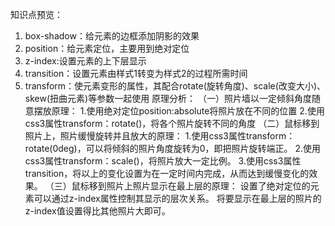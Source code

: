 知识点预览：
1. box-shadow：给元素的边框添加阴影的效果
2. position：给元素定位，主要用到绝对定位
3. z-index:设置元素的上下层显示
4. transition：设置元素由样式1转变为样式2的过程所需时间
5. transform：使元素变形的属性，其配合rotate(旋转角度)、scale(改变大小)、skew(扭曲元素)等参数一起使用
原理分析：
（一）照片墙以一定倾斜角度随意摆放原理：
      1.使用绝对定位position:absolute将照片放在不同的位置
      2.使用css3属性transform：rotate()，将各个照片旋转不同的角度
（二）鼠标移到照片上，照片缓慢旋转并且放大的原理：
      1.使用css3属性transform：rotate(0deg)，可以将倾斜的照片角度旋转为0，即把照片旋转端正。
      2.使用css3属性transform：scale()，将照片放大一定比例。
      3.使用css3属性transition，将以上的变化设置为在一定时间内完成，从而达到缓慢变化的效果。
（三）鼠标移到照片上照片显示在最上层的原理：
      设置了绝对定位的元素可以通过z-index属性控制其显示的层次关系。
      将要显示在最上层的照片的z-index值设置得比其他照片大即可。